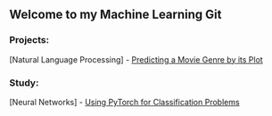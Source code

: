 ## Welcome to my Machine Learning Git

### Projects:
[Natural Language Processing] - [Predicting a Movie Genre by its Plot](https://github.com/guilhermejpDIA/machine-learning/blob/master/projects/natural_language_processing/MovieGenre.ipynb)


### Study:
[Neural Networks] - [Using PyTorch for Classification Problems](https://github.com/guilhermejpDIA/machine-learning/blob/master/study/neural_networks/pytorch_classification.ipynb)

